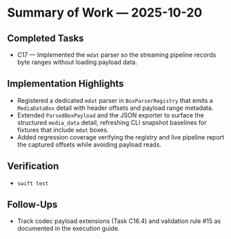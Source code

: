 # Summary of Work — 2025-10-20

## Completed Tasks

- C17 — Implemented the `mdat` parser so the streaming pipeline records byte ranges without loading payload data.

## Implementation Highlights

- Registered a dedicated `mdat` parser in `BoxParserRegistry` that emits a `MediaDataBox` detail with header offsets and payload range metadata.
- Extended `ParsedBoxPayload` and the JSON exporter to surface the structured `media_data` detail, refreshing CLI snapshot baselines for fixtures that include `mdat` boxes.
- Added regression coverage verifying the registry and live pipeline report the captured offsets while avoiding payload
  reads.

## Verification

- `swift test`

## Follow-Ups

- Track codec payload extensions (Task C16.4) and validation rule #15 as documented in the execution guide.
